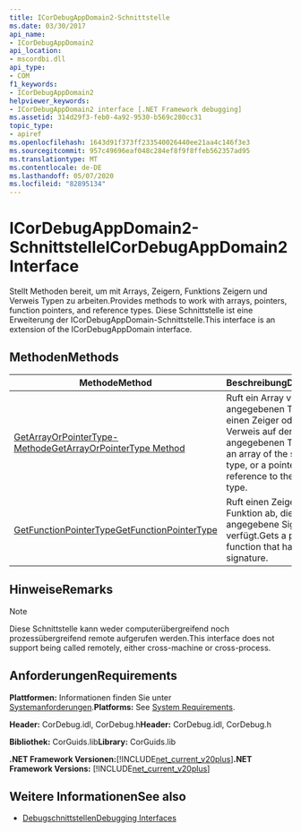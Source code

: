```yaml
---
title: ICorDebugAppDomain2-Schnittstelle
ms.date: 03/30/2017
api_name:
- ICorDebugAppDomain2
api_location:
- mscordbi.dll
api_type:
- COM
f1_keywords:
- ICorDebugAppDomain2
helpviewer_keywords:
- ICorDebugAppDomain2 interface [.NET Framework debugging]
ms.assetid: 314d29f3-feb0-4a92-9530-b569c280cc31
topic_type:
- apiref
ms.openlocfilehash: 1643d91f373ff233540026440ee21aa4c146f3e3
ms.sourcegitcommit: 957c49696eaf048c284ef8f9f8ffeb562357ad95
ms.translationtype: MT
ms.contentlocale: de-DE
ms.lasthandoff: 05/07/2020
ms.locfileid: "82895134"
---
```

# <a name="icordebugappdomain2-interface"></a><span data-ttu-id="1182a-102">ICorDebugAppDomain2-Schnittstelle</span><span class="sxs-lookup"><span data-stu-id="1182a-102">ICorDebugAppDomain2 Interface</span></span>

<span data-ttu-id="1182a-103">Stellt Methoden bereit, um mit Arrays, Zeigern, Funktions Zeigern und Verweis Typen zu arbeiten.</span><span class="sxs-lookup"><span data-stu-id="1182a-103">Provides methods to work with arrays, pointers, function pointers, and reference types.</span></span> <span data-ttu-id="1182a-104">Diese Schnittstelle ist eine Erweiterung der ICorDebugAppDomain-Schnittstelle.</span><span class="sxs-lookup"><span data-stu-id="1182a-104">This interface is an extension of the ICorDebugAppDomain interface.</span></span>  
  
## <a name="methods"></a><span data-ttu-id="1182a-105">Methoden</span><span class="sxs-lookup"><span data-stu-id="1182a-105">Methods</span></span>  
  
|<span data-ttu-id="1182a-106">Methode</span><span class="sxs-lookup"><span data-stu-id="1182a-106">Method</span></span>|<span data-ttu-id="1182a-107">Beschreibung</span><span class="sxs-lookup"><span data-stu-id="1182a-107">Description</span></span>|  
|------------|-----------------|  
|[<span data-ttu-id="1182a-108">GetArrayOrPointerType-Methode</span><span class="sxs-lookup"><span data-stu-id="1182a-108">GetArrayOrPointerType Method</span></span>](icordebugappdomain2-getarrayorpointertype-method.md)|<span data-ttu-id="1182a-109">Ruft ein Array vom angegebenen Typ oder einen Zeiger oder einen Verweis auf den angegebenen Typ ab.</span><span class="sxs-lookup"><span data-stu-id="1182a-109">Gets an array of the specified type, or a pointer or reference to the specified type.</span></span>|  
|[<span data-ttu-id="1182a-110">GetFunctionPointerType</span><span class="sxs-lookup"><span data-stu-id="1182a-110">GetFunctionPointerType</span></span>](icordebugappdomain2-getfunctionpointertype-method.md)|<span data-ttu-id="1182a-111">Ruft einen Zeiger auf eine Funktion ab, die über eine angegebene Signatur verfügt.</span><span class="sxs-lookup"><span data-stu-id="1182a-111">Gets a pointer to a function that has a given signature.</span></span>|  
  
## <a name="remarks"></a><span data-ttu-id="1182a-112">Hinweise</span><span class="sxs-lookup"><span data-stu-id="1182a-112">Remarks</span></span>  
  
> [!NOTE]
> <span data-ttu-id="1182a-113">Diese Schnittstelle kann weder computerübergreifend noch prozessübergreifend remote aufgerufen werden.</span><span class="sxs-lookup"><span data-stu-id="1182a-113">This interface does not support being called remotely, either cross-machine or cross-process.</span></span>  
  
## <a name="requirements"></a><span data-ttu-id="1182a-114">Anforderungen</span><span class="sxs-lookup"><span data-stu-id="1182a-114">Requirements</span></span>  
 <span data-ttu-id="1182a-115">**Plattformen:** Informationen finden Sie unter [Systemanforderungen](../../get-started/system-requirements.md).</span><span class="sxs-lookup"><span data-stu-id="1182a-115">**Platforms:** See [System Requirements](../../get-started/system-requirements.md).</span></span>  
  
 <span data-ttu-id="1182a-116">**Header:** CorDebug.idl, CorDebug.h</span><span class="sxs-lookup"><span data-stu-id="1182a-116">**Header:** CorDebug.idl, CorDebug.h</span></span>  
  
 <span data-ttu-id="1182a-117">**Bibliothek:** CorGuids.lib</span><span class="sxs-lookup"><span data-stu-id="1182a-117">**Library:** CorGuids.lib</span></span>  
  
 <span data-ttu-id="1182a-118">**.NET Framework Versionen:**[!INCLUDE[net_current_v20plus](../../../../includes/net-current-v20plus-md.md)]</span><span class="sxs-lookup"><span data-stu-id="1182a-118">**.NET Framework Versions:** [!INCLUDE[net_current_v20plus](../../../../includes/net-current-v20plus-md.md)]</span></span>  
  
## <a name="see-also"></a><span data-ttu-id="1182a-119">Weitere Informationen</span><span class="sxs-lookup"><span data-stu-id="1182a-119">See also</span></span>

- [<span data-ttu-id="1182a-120">Debugschnittstellen</span><span class="sxs-lookup"><span data-stu-id="1182a-120">Debugging Interfaces</span></span>](debugging-interfaces.md)

